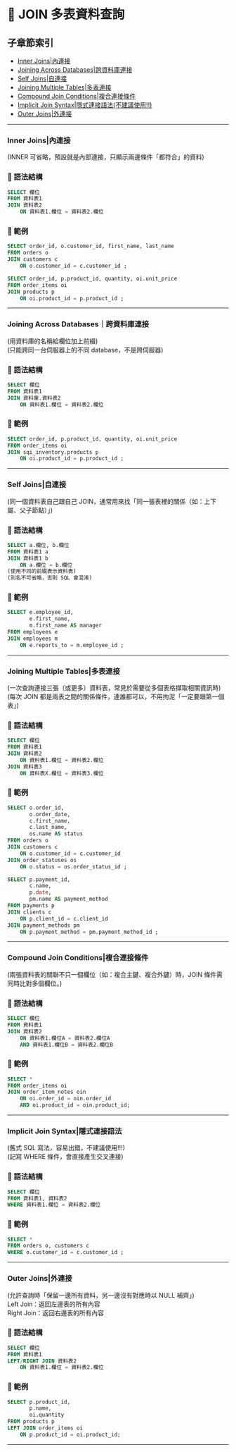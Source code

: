  # 📎 JOIN 多表資料查詢

## 子章節索引
- [Inner Joins|內連接](#inner-joins內連接)
- [Joining Across Databases|跨資料庫連接](#joining-across-databases跨資料庫連接)
- [Self Joins|自連接](#self-joins自連接)
- [Joining Multiple Tables|多表連接](#joining-multiple-tables多表連接)
- [Compound Join Conditions|複合連接條件](#compound-join-conditions複合連接條件)
- [Implicit Join Syntax|隱式連接語法(不建議使用!!)](#implicit-join-syntax隱式連接語法 )
- [Outer Joins|外連接](#outer-joins外連接)


---
### Inner Joins|內連接
(INNER 可省略，預設就是內部連接，只顯示兩邊條件「都符合」的資料)

### 📌 語法結構
```sql
SELECT 欄位
FROM 資料表1
JOIN 資料表2
    ON 資料表1.欄位 = 資料表2.欄位
```

### 📘 範例
```sql
SELECT order_id, o.customer_id, first_name, last_name 
FROM orders o
JOIN customers c
    ON o.customer_id = c.customer_id ;

SELECT order_id, p.product_id, quantity, oi.unit_price
FROM order_items oi
JOIN products p
    ON oi.product_id = p.product_id ;
```
---
### Joining Across Databases｜跨資料庫連接
(用資料庫的名稱給欄位加上前綴)  
(只能跨同一台伺服器上的不同 database，不是跨伺服器)  

### 📌 語法結構
```sql
SELECT 欄位
FROM 資料表1
JOIN 資料庫.資料表2
    ON 資料表1.欄位 = 資料表2.欄位
```

### 📘 範例
```sql
SELECT order_id, p.product_id, quantity, oi.unit_price
FROM order_items oi
JOIN sqi_inventory.products p
    ON oi.product_id = p.product_id ;
```
---

### Self Joins|自連接
(同一個資料表自己跟自己 JOIN，通常用來找「同一張表裡的關係（如：上下屬、父子節點）」)

### 📌 語法結構
```sql
SELECT a.欄位, b.欄位
FROM 資料表1 a
JOIN 資料表1 b
    ON a.欄位 = b.欄位
(使用不同的前綴表示資料表)  
(別名不可省略，否則 SQL 會混淆)  
```
### 📘 範例
```sql
SELECT e.employee_id, 
       e.first_name, 
       m.first_name AS manager
FROM employees e
JOIN employees m
    ON e.reports_to = m.employee_id ;
```
---

### Joining Multiple Tables|多表連接
(一次查詢連接三張（或更多）資料表，常見於需要從多個表格擷取相關資訊時)  
(每次 JOIN 都是兩表之間的關係條件，連誰都可以，不用拘泥「一定要跟第一個表」)  

### 📌 語法結構
```sql
SELECT 欄位
FROM 資料表1
JOIN 資料表2
    ON 資料表1.欄位 = 資料表2.欄位
JOIN 資料表3
    ON 資料表X.欄位 = 資料表3.欄位
```
	
### 📘 範例
```sql
SELECT o.order_id,
	   o.order_date,
       c.first_name,
       c.last_name,
       os.name AS status
FROM orders o
JOIN customers c
    ON o.customer_id = c.customer_id
JOIN order_statuses os
    ON o.status = os.order_status_id ;

SELECT p.payment_id,
	   c.name,
       p.date,
       pm.name AS payment_method
FROM payments p
JOIN clients c
    ON p.client_id = c.client_id
JOIN payment_methods pm
    ON p.payment_method = pm.payment_method_id ;
```
---

### Compound Join Conditions|複合連接條件
(兩張資料表的關聯不只一個欄位（如：複合主鍵、複合外鍵）時，JOIN 條件需同時比對多個欄位。)


### 📌 語法結構
```sql
SELECT 欄位
FROM 資料表1
JOIN 資料表2
    ON 資料表1.欄位A = 資料表2.欄位A 
    AND 資料表1.欄位B = 資料表2.欄位B
```

### 📘 範例
```sql
SELECT *
FROM order_items oi
JOIN order_item_notes oin
    ON oi.order_id = oin.order_id 
    AND oi.product_id = oin.product_id;
```
---

### Implicit Join Syntax|隱式連接語法 
(舊式 SQL 寫法，容易出錯，不建議使用!!!)   
(記寫 WHERE 條件，會直接產生交叉連接)  


### 📌 語法結構
```sql
SELECT 欄位
FROM 資料表1, 資料表2
WHERE 資料表1.欄位 = 資料表2.欄位
```

### 📘 範例
```sql
SELECT *
FROM orders o, customers c
WHERE o.customer_id = c.customer_id ;
```
---

### Outer Joins|外連接
(允許查詢時「保留一邊所有資料，另一邊沒有對應時以 NULL 補齊」)   
Left Join：返回左邊表的所有內容   
Right Join：返回右邊表的所有內容   

### 📌 語法結構
```sql
SELECT 欄位
FROM 資料表1
LEFT/RIGHT JOIN 資料表2
    ON 資料表1.欄位 = 資料表2.欄位
```
	
### 📘 範例
```sql
SELECT p.product_id,
       p.name,
       oi.quantity
FROM products p
LEFT JOIN order_items oi
    ON p.product_id = oi.product_id;
```
---

